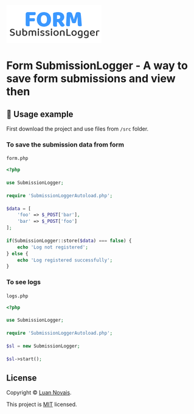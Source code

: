 ![Form SubmissionLogger Logo](https://raw.githubusercontent.com/luan11/form-submission-logger/master/example/images/form-submission-logger-logo.png)

# Form SubmissionLogger - A way to save form submissions and view then

## :rocket: Usage example

First download the project and use files from `/src` folder.

### To save the submission data from form

`form.php`

```php
<?php

use SubmissionLogger;

require 'SubmissionLoggerAutoload.php';

$data = [
	'foo' => $_POST['bar'],
	'bar' => $_POST['foo']
];

if(SubmissionLogger::store($data) === false) {
	echo 'Log not registered';
} else {
	echo 'Log registered successfully';
}
```

### To see logs

`logs.php`

```php
<?php

use SubmissionLogger;

require 'SubmissionLoggerAutoload.php';

$sl = new SubmissionLogger;

$sl->start();
```
## License

Copyright &copy; [Luan Novais](https://github.com/luan11).

This project is [MIT](https://github.com/luan11/form-submission-logger/blob/master/LICENSE) licensed.
